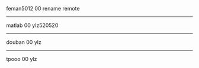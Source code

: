feman5012
00
rename remote

------------------------------------------------------

matlab
00
ylz520520

------------------------------------------------------

douban
00
ylz

------------------------------------------------------

tpooo
00
ylz
